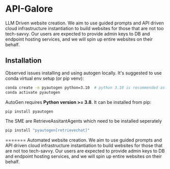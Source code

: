 # API-Galore

LLM Driven website creation. We aim to use guided prompts and API driven cloud infrastructure instantiation to build websites for those that are not too tech-savvy. Our users are expected to provide admin keys to DB and endpoint hosting services, and we will spin up entire websites on their behalf. 


## Installation
Observed issues installing and using autogen locally. It's suggested to use conda virtual env setup (or pip venv):

```bash
conda create -n pyautogen python=3.10  # python 3.10 is recommended as it's stable and not too old
conda activate pyautogen
```

AutoGen requires **Python version >= 3.8**. It can be installed from pip:

```bash
pip install pyautogen
```

The SME are RetrieveAssitantAgents which need to be installed seperately

```bash
pip install "pyautogen[retrievechat]"
```

=======
Automated website creation. We aim to use guided prompts and API driven cloud infrastructure instantiation to build websites for those that are not too tech-savvy. Our users are expected to provide admin keys to DB and endpoint hosting services, and we will spin up entire websites on their behalf. 

